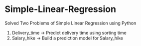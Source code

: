 # Simple-Linear-Regression
Solved Two Problems of Simple Linear Regression using Python 

1) Delivery_time -> Predict delivery time using sorting time 
2) Salary_hike -> Build a prediction model for Salary_hike
